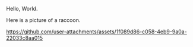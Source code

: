 Hello, World.

Here is a picture of a raccoon.

https://github.com/user-attachments/assets/1f089d86-c058-4eb9-9a0a-22033c8aa015
